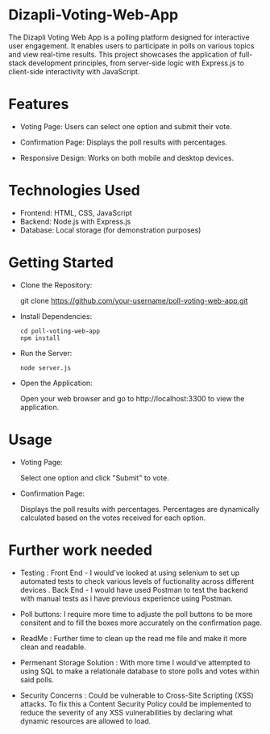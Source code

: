 # Dizapli-Voting-Web-App
 The Dizapli Voting Web App is a polling platform designed for interactive user engagement. It enables users to participate in polls on various topics and view real-time results. This project showcases the application of full-stack development principles, from server-side logic with Express.js to client-side interactivity with JavaScript.

# Features
* Voting Page: Users can select one option and submit their vote.

* Confirmation Page: Displays the poll results with percentages.

* Responsive Design: Works on both mobile and desktop devices.

# Technologies Used
* Frontend: HTML, CSS, JavaScript
* Backend: Node.js with Express.js
* Database: Local storage (for demonstration purposes)

# Getting Started

* Clone the Repository:

   git clone https://github.com/your-username/poll-voting-web-app.git

* Install Dependencies:

      cd poll-voting-web-app
      npm install

* Run the Server:

      node server.js

* Open the Application:

   Open your web browser and go to http://localhost:3300 to view the application.

# Usage

* Voting Page:

    Select one option and click "Submit" to vote.

* Confirmation Page:
  
    Displays the poll results with percentages.
    Percentages are dynamically calculated based on the votes received for each option.

# Further work needed

* Testing : Front End - I would've looked at using selenium to set up automated tests to check various levels of fuctionality across different devices . Back End - I would have used Postman to test the backend with manual tests as i have previous experience using Postman.
          
* Poll buttons: I require more time to adjuste the poll buttons to be more consitent and to fill the boxes more accurately on the confirmation page.

* ReadMe : Further time to clean up the read me file and make it more clean and readable.

* Permenant Storage Solution : With more time I would've attempted to using SQL to make a relationale database to store polls and votes within said polls.

* Security Concerns : Could be vulnerable to Cross-Site Scripting (XSS) attacks. To fix this a Content Security Policy could be implemented to reduce the severity of any XSS vulnerabilities by declaring what dynamic resources are allowed to load.
